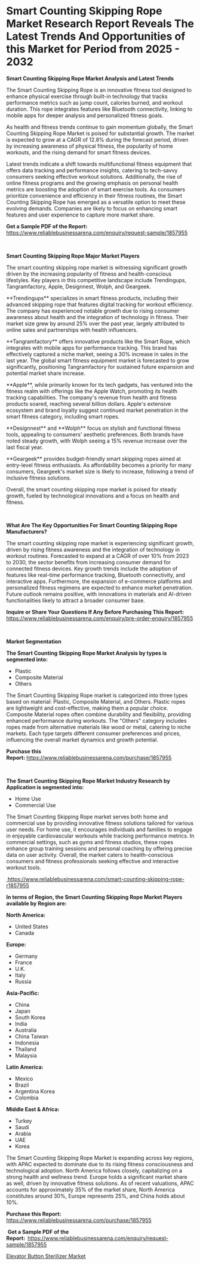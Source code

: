 <p><h1>Smart Counting Skipping Rope Market Research Report Reveals The Latest Trends And Opportunities of this Market for Period from 2025 - 2032</h1></p><p><strong>Smart Counting Skipping Rope Market Analysis and Latest Trends</strong></p>
<p><p>The Smart Counting Skipping Rope is an innovative fitness tool designed to enhance physical exercise through built-in technology that tracks performance metrics such as jump count, calories burned, and workout duration. This rope integrates features like Bluetooth connectivity, linking to mobile apps for deeper analysis and personalized fitness goals. </p><p>As health and fitness trends continue to gain momentum globally, the Smart Counting Skipping Rope Market is poised for substantial growth. The market is expected to grow at a CAGR of 12.8% during the forecast period, driven by increasing awareness of physical fitness, the popularity of home workouts, and the rising demand for smart fitness devices. </p><p>Latest trends indicate a shift towards multifunctional fitness equipment that offers data tracking and performance insights, catering to tech-savvy consumers seeking effective workout solutions. Additionally, the rise of online fitness programs and the growing emphasis on personal health metrics are boosting the adoption of smart exercise tools. As consumers prioritize convenience and efficiency in their fitness routines, the Smart Counting Skipping Rope has emerged as a versatile option to meet these evolving demands. Companies are likely to focus on enhancing smart features and user experience to capture more market share.</p></p>
<p><strong>Get a Sample PDF of the Report:&nbsp;</strong> <a href="https://www.reliablebusinessarena.com/enquiry/request-sample/1857955?utm_campaign=2324&utm_medium=2&utm_source=Github&utm_content=ia&utm_term=10022025&utm_id=smart-counting-skipping-rope">https://www.reliablebusinessarena.com/enquiry/request-sample/1857955</a></p>
<p>&nbsp;</p>
<p><strong>Smart Counting Skipping Rope Major Market Players</strong></p>
<p><p>The smart counting skipping rope market is witnessing significant growth driven by the increasing popularity of fitness and health-conscious lifestyles. Key players in this competitive landscape include Trendingups, Tangramfactory, Apple, Designnest, Wolph, and Geargeek.</p><p>**Trendingups** specializes in smart fitness products, including their advanced skipping rope that features digital tracking for workout efficiency. The company has experienced notable growth due to rising consumer awareness about health and the integration of technology in fitness. Their market size grew by around 25% over the past year, largely attributed to online sales and partnerships with health influencers.</p><p>**Tangramfactory** offers innovative products like the Smart Rope, which integrates with mobile apps for performance tracking. This brand has effectively captured a niche market, seeing a 30% increase in sales in the last year. The global smart fitness equipment market is forecasted to grow significantly, positioning Tangramfactory for sustained future expansion and potential market share increase.</p><p>**Apple**, while primarily known for its tech gadgets, has ventured into the fitness realm with offerings like the Apple Watch, promoting its health tracking capabilities. The company's revenue from health and fitness products soared, reaching several billion dollars. Apple's extensive ecosystem and brand loyalty suggest continued market penetration in the smart fitness category, including smart ropes.</p><p>**Designnest** and **Wolph** focus on stylish and functional fitness tools, appealing to consumers' aesthetic preferences. Both brands have noted steady growth, with Wolph seeing a 15% revenue increase over the last fiscal year.</p><p>**Geargeek** provides budget-friendly smart skipping ropes aimed at entry-level fitness enthusiasts. As affordability becomes a priority for many consumers, Geargeek's market size is likely to increase, following a trend of inclusive fitness solutions.</p><p>Overall, the smart counting skipping rope market is poised for steady growth, fueled by technological innovations and a focus on health and fitness.</p></p>
<p>&nbsp;</p>
<p><strong>What Are The Key Opportunities For Smart Counting Skipping Rope Manufacturers?</strong></p>
<p><p>The smart counting skipping rope market is experiencing significant growth, driven by rising fitness awareness and the integration of technology in workout routines. Forecasted to expand at a CAGR of over 10% from 2023 to 2030, the sector benefits from increasing consumer demand for connected fitness devices. Key growth trends include the adoption of features like real-time performance tracking, Bluetooth connectivity, and interactive apps. Furthermore, the expansion of e-commerce platforms and personalized fitness regimens are expected to enhance market penetration. Future outlook remains positive, with innovations in materials and AI-driven functionalities likely to attract a broader consumer base.</p></p>
<p><strong>Inquire or Share Your Questions If Any Before Purchasing This Report:</strong> <a href="https://www.reliablebusinessarena.com/enquiry/pre-order-enquiry/1857955?utm_campaign=2324&utm_medium=2&utm_source=Github&utm_content=ia&utm_term=10022025&utm_id=smart-counting-skipping-rope">https://www.reliablebusinessarena.com/enquiry/pre-order-enquiry/1857955</a></p>
<p>&nbsp;</p>
<p><strong>Market Segmentation</strong></p>
<p><strong>The Smart Counting Skipping Rope Market Analysis by types is segmented into:</strong></p>
<p><ul><li>Plastic</li><li>Composite Material</li><li>Others</li></ul></p>
<p><p>The Smart Counting Skipping Rope market is categorized into three types based on material: Plastic, Composite Material, and Others. Plastic ropes are lightweight and cost-effective, making them a popular choice. Composite Material ropes often combine durability and flexibility, providing enhanced performance during workouts. The "Others" category includes ropes made from alternative materials like wood or metal, catering to niche markets. Each type targets different consumer preferences and prices, influencing the overall market dynamics and growth potential.</p></p>
<p><strong>Purchase this Report:&nbsp;</strong><a href="https://www.reliablebusinessarena.com/purchase/1857955?utm_campaign=2324&utm_medium=2&utm_source=Github&utm_content=ia&utm_term=10022025&utm_id=smart-counting-skipping-rope">https://www.reliablebusinessarena.com/purchase/1857955</a></p>
<p>&nbsp;</p>
<p><strong>The Smart Counting Skipping Rope Market Industry Research by Application is segmented into:</strong></p>
<p><ul><li>Home Use</li><li>Commercial Use</li></ul></p>
<p><p>The Smart Counting Skipping Rope market serves both home and commercial use by providing innovative fitness solutions tailored for various user needs. For home use, it encourages individuals and families to engage in enjoyable cardiovascular workouts while tracking performance metrics. In commercial settings, such as gyms and fitness studios, these ropes enhance group training sessions and personal coaching by offering precise data on user activity. Overall, the market caters to health-conscious consumers and fitness professionals seeking effective and interactive workout tools.</p></p>
<p><a href="https://www.reliablebusinessarena.com/smart-counting-skipping-rope-r1857955?utm_campaign=2324&utm_medium=2&utm_source=Github&utm_content=ia&utm_term=10022025&utm_id=smart-counting-skipping-rope">&nbsp;https://www.reliablebusinessarena.com/smart-counting-skipping-rope-r1857955</a></p>
<p><strong>In terms of Region, the Smart Counting Skipping Rope Market Players available by Region are:</strong></p>
<p>
    <p> <strong> North America: </strong>
        <ul>
            <li>United States</li>
            <li>Canada</li>
        </ul>
        </p> 
    <p> <strong> Europe: </strong>
        <ul>
            <li>Germany</li>
            <li>France</li>
            <li>U.K.</li>
            <li>Italy</li>
            <li>Russia</li>
        </ul>
        </p> 
    <p> <strong> Asia-Pacific: </strong>
        <ul>
            <li>China</li>
            <li>Japan</li>
            <li>South Korea</li>
            <li>India</li>
            <li>Australia</li>
            <li>China Taiwan</li>
            <li>Indonesia</li>
            <li>Thailand</li>
            <li>Malaysia</li>
        </ul>
        </p> 
    <p> <strong> Latin America: </strong>
        <ul>
            <li>Mexico</li>
            <li>Brazil</li>
            <li>Argentina Korea</li>
            <li>Colombia</li>
        </ul>
        </p> 
    <p> <strong> Middle East & Africa: </strong>
        <ul>
            <li>Turkey</li>
            <li>Saudi</li>
            <li>Arabia</li>
            <li>UAE</li>
            <li>Korea</li>
        </ul>
    </p>
    </p>
<p><p>The Smart Counting Skipping Rope Market is expanding across key regions, with APAC expected to dominate due to its rising fitness consciousness and technological adoption. North America follows closely, capitalizing on a strong health and wellness trend. Europe holds a significant market share as well, driven by innovative fitness solutions. As of recent valuations, APAC accounts for approximately 35% of the market share, North America constitutes around 30%, Europe represents 25%, and China holds about 10%.</p></p>
<p><strong>Purchase this Report: </strong><a href="https://www.reliablebusinessarena.com/purchase/1857955?utm_campaign=2324&utm_medium=2&utm_source=Github&utm_content=ia&utm_term=10022025&utm_id=smart-counting-skipping-rope">https://www.reliablebusinessarena.com/purchase/1857955</a></p>
<p>&nbsp;<strong>Get a Sample PDF of the Report:&nbsp;&nbsp;</strong><a href="https://www.reliablebusinessarena.com/enquiry/request-sample/1857955?utm_campaign=2324&utm_medium=2&utm_source=Github&utm_content=ia&utm_term=10022025&utm_id=smart-counting-skipping-rope">https://www.reliablebusinessarena.com/enquiry/request-sample/1857955</a></p>
<p><strong></strong></p>
<p><p><a href="https://github.com/janraimondo83/Market-Research-Report-List-1/blob/main/elevator-button-sterilizer-market.md?utm_campaign=2324&utm_medium=2&utm_source=Github&utm_content=ia&utm_term=10022025&utm_id=smart-counting-skipping-rope">Elevator Button Sterilizer Market</a></p></p>